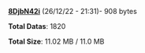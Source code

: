 [**8DjbN42i**](/data/8DjbN42i.txt) (26/12/22 - 21:31)- 908 bytes

**Total Datas**: 1820

**Total Size**: 11.02 MB / 11.0 MB